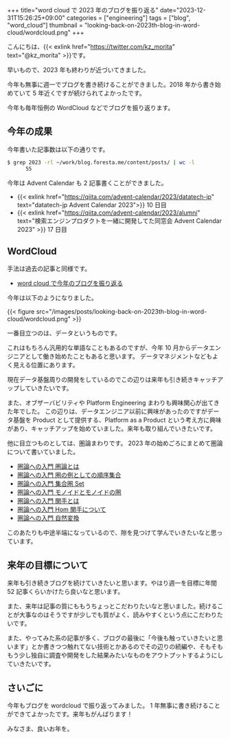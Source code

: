 +++
title="word cloud で 2023 年のブログを振り返る"
date="2023-12-31T15:26:25+09:00"
categories = ["engineering"]
tags = ["blog", "word_cloud"]
thumbnail = "looking-back-on-2023th-blog-in-word-cloud/wordcloud.png"
+++

こんにちは、{{< exlink href="https://twitter.com/kz_morita" text="@kz_morita" >}}です。

早いもので、2023 年も終わりが近づいてきました。

今年も無事に週一でブログを書き続けることができました。2018 年から書き始めていて 5 年近くですが続けられてよかったです。

今年も毎年恒例の WordCloud などでブログを振り返ります。

## 今年の成果

今年書いた記事数は以下の通りです。

```bash
$ grep 2023 -rl ~/work/blog.foresta.me/content/posts/ | wc -l
      55
```

今年は Advent Calendar も 2 記事書くことができました。

- {{< exlink href="https://qiita.com/advent-calendar/2023/datatech-jp" text="datatech-jp Advent Calendar 2023">}} 10 日目
- {{< exlink href="https://qiita.com/advent-calendar/2023/alumni" text="検索エンジンプロダクトを一緒に開発してた同窓会 Advent Calendar 2023" >}} 17 日目

## WordCloud

手法は過去の記事と同様です。

- [word cloud で今年のブログを振り返る](/posts/looking_back_on_2019th_blog_in_word_cloud)


今年は以下のようになりました。

{{< figure src="/images/posts/looking-back-on-2023th-blog-in-word-cloud/wordcloud.png" >}}

一番目立つのは、データというものです。

これはもちろん汎用的な単語なこともあるのですが、今年 10 月からデータエンジニアとして働き始めたこともあると思います。
データマネジメントなどもよく見える位置にあります。

現在データ基盤周りの開発をしているのでこの辺りは来年も引き続きキャッチアップしていきたいです。

また、オブザーバビリティや Platform Engineering まわりも興味関心が出てきた年でした。
この辺りは、データエンジニア以前に興味があったのですがデータ基盤を Product として提供する、Platform as a Product という考え方に興味があり、キャッチアップを始めていました。来年も取り組んでいきたいです。

他に目立つものとしては、圏論まわりです。
2023 年の始めごろにまとめて圏論について書いていました。

- [圏論への入門 圏論とは](/posts/learn-category-theory-01/)
- [圏論への入門 圏の例としての順序集合](/posts/learn-category-theory-02/)
- [圏論への入門 集合圏 Set](/posts/learn-category-theory-03/)
- [圏論への入門 モノイドとモノイドの圏](/posts/learn-category-theory-04/)
- [圏論への入門 関手とは](/posts/learn-category-theory-05/)
- [圏論への入門 Hom 関手について](/posts/learn-category-theory-06/)
- [圏論への入門 自然変換](/posts/learn-category-theory-07/)

このあたりも中途半端になっているので、隙を見つけて学んでいきたいなと思っています。

## 来年の目標について

来年も引き続きブログを続けていきたいと思います。やはり週一を目標に年間 52 記事くらいかけたら良いなと思います。

また、来年は記事の質にももうちょっとこだわりたいなと思いました。続けることが大事なのはそうですが少しでも質がよく、読みやすくという点にこだわりたいです。

また、やってみた系の記事が多く、ブログの最後に「今後も触っていきたいと思います」とか書きつつ触れてない技術とかあるのでその辺りの続編や、そもそももう少し独自に調査や開発をした結果みたいなものをアウトプットするようにしていきたいです。

## さいごに

今年もブログを wordcloud で振り返ってみました。
1 年無事に書き続けることができてよかったです。来年もがんばります！

みなさま、良いお年を。
